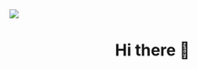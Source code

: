 
<img src="https://capsule-render.vercel.app/api?type=slice&color=auto&height=150&section=header&text=YEAH%20JI&fontSize=90" />

<h1 align="center">Hi there 👋</h1>
